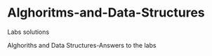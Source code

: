 # Alghoritms-and-Data-Structures
Labs solutions


Alghoriths and Data Structures-Answers to the labs 
